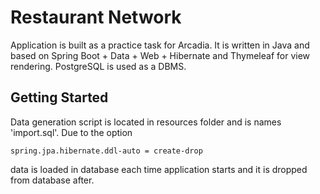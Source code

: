 # Restaurant Network

Application is built as a practice task for Arcadia. It is written in Java and based on Spring Boot + Data + Web + Hibernate and Thymeleaf for view rendering. PostgreSQL is used as a DBMS.

## Getting Started

Data generation script is located in resources folder and is names 'import.sql'. Due to the option
```
spring.jpa.hibernate.ddl-auto = create-drop
```
data is loaded in database each time application starts and it is dropped from database after.
